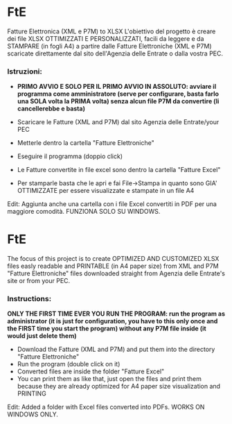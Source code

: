 # FtE
Fatture Elettronica (XML e P7M) to XLSX
L'obiettivo del progetto è creare dei file XLSX OTTIMIZZATI E PERSONALIZZATI, facili da leggere e da STAMPARE (in fogli A4) a partire dalle Fatture Elettroniche (XML e P7M) scaricate direttamente dal sito dell'Agenzia delle Entrate o dalla vostra PEC.
### Istruzioni: 
-  __PRIMO AVVIO E SOLO PER IL PRIMO AVVIO IN ASSOLUTO: avviare il programma come amministratore (serve per configurare, basta farlo una SOLA volta la PRIMA volta) senza alcun file P7M da convertire (li cancellerebbe e basta)__

-  Scaricare le Fatture (XML and P7M) dal sito Agenzia delle Entrate/your PEC
-  Metterle dentro la cartella "Fatture Elettroniche" 
-  Eseguire il programma (doppio click)
-  Le Fatture convertite in file excel sono dentro la cartella "Fatture Excel" 
-  Per stamparle basta che le apri e fai File->Stampa in quanto sono GIA' OTTIMIZZATE per essere visualizzate e stampate in un file A4

Edit: Aggiunta anche una cartella con i file Excel convertiti in PDF per una maggiore comodità. FUNZIONA SOLO SU WINDOWS.

# FtE
The focus of this project is to create OPTIMIZED AND CUSTOMIZED XLSX files easly readable and PRINTABLE (in A4 paper size) from XML and P7M "Fatture Elettroniche" files downloaded straight from Agenzia delle Entrate's site or from your PEC. 
### Instructions:
__ONLY THE FIRST TIME EVER YOU RUN THE PROGRAM: run the program as administrator (it is just for configuration, you have to this only once and the FIRST time you start the program) without any P7M file inside (it would just delete them)__

-  Download the Fatture (XML and P7M) and put them into the directory "Fatture Elettroniche"
-  Run the program (double click on it)
-  Converted files are inside the folder "Fatture Excel"
-  You can print them as like that, just open the files and print them because they are already optimized for A4 paper size visualization and PRINTING

Edit: Added a folder with Excel files converted into PDFs. WORKS ON WINDOWS ONLY.
